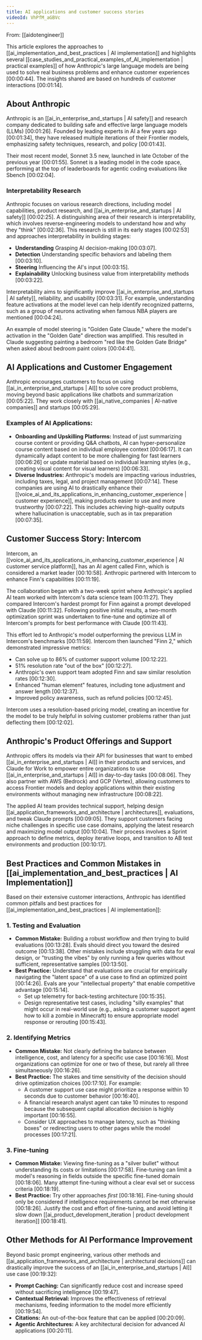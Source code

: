 ```yaml
---
title: AI applications and customer success stories
videoId: VhPfM_aGBVc
---
```


From: [[aidotengineer]] <br/> 

This article explores the approaches to [[ai_implementation_and_best_practices | AI implementation]] and highlights several [[case_studies_and_practical_examples_of_AI_implementation | practical examples]] of how Anthropic's large language models are being used to solve real business problems and enhance customer experiences <a class="yt-timestamp" data-t="00:00:44">[00:00:44]</a>. The insights shared are based on hundreds of customer interactions <a class="yt-timestamp" data-t="00:01:14">[00:01:14]</a>.

## About Anthropic
Anthropic is an [[ai_in_enterprise_and_startups | AI safety]] and research company dedicated to building safe and effective large language models (LLMs) <a class="yt-timestamp" data-t="00:01:26">[00:01:26]</a>. Founded by leading experts in AI a few years ago <a class="yt-timestamp" data-t="00:01:34">[00:01:34]</a>, they have released multiple iterations of their Frontier models, emphasizing safety techniques, research, and policy <a class="yt-timestamp" data-t="00:01:43">[00:01:43]</a>.

Their most recent model, Sonnet 3.5 new, launched in late October of the previous year <a class="yt-timestamp" data-t="00:01:55">[00:01:55]</a>. Sonnet is a leading model in the code space, performing at the top of leaderboards for agentic coding evaluations like Sbench <a class="yt-timestamp" data-t="00:02:04">[00:02:04]</a>.

### Interpretability Research
Anthropic focuses on various research directions, including model capabilities, product research, and [[ai_in_enterprise_and_startups | AI safety]] <a class="yt-timestamp" data-t="00:02:25">[00:02:25]</a>. A distinguishing area of their research is interpretability, which involves reverse-engineering models to understand how and why they "think" <a class="yt-timestamp" data-t="00:02:36">[00:02:36]</a>. This research is still in its early stages <a class="yt-timestamp" data-t="00:02:53">[00:02:53]</a> and approaches interpretability in building stages:
*   **Understanding** Grasping AI decision-making <a class="yt-timestamp" data-t="00:03:07">[00:03:07]</a>.
*   **Detection** Understanding specific behaviors and labeling them <a class="yt-timestamp" data-t="00:03:10">[00:03:10]</a>.
*   **Steering** Influencing the AI's input <a class="yt-timestamp" data-t="00:03:15">[00:03:15]</a>.
*   **Explainability** Unlocking business value from interpretability methods <a class="yt-timestamp" data-t="00:03:22">[00:03:22]</a>.

Interpretability aims to significantly improve [[ai_in_enterprise_and_startups | AI safety]], reliability, and usability <a class="yt-timestamp" data-t="00:03:31">[00:03:31]</a>. For example, understanding feature activations at the model level can help identify recognized patterns, such as a group of neurons activating when famous NBA players are mentioned <a class="yt-timestamp" data-t="00:04:24">[00:04:24]</a>.

An example of model steering is "Golden Gate Claude," where the model's activation in the "Golden Gate" direction was amplified. This resulted in Claude suggesting painting a bedroom "red like the Golden Gate Bridge" when asked about bedroom paint colors <a class="yt-timestamp" data-t="00:04:41">[00:04:41]</a>.

## AI Applications and Customer Engagement
Anthropic encourages customers to focus on using [[ai_in_enterprise_and_startups | AI]] to solve core product problems, moving beyond basic applications like chatbots and summarization <a class="yt-timestamp" data-t="00:05:22">[00:05:22]</a>. They work closely with [[ai_native_companies | AI-native companies]] and startups <a class="yt-timestamp" data-t="00:05:29">[00:05:29]</a>.

### Examples of AI Applications:
*   **Onboarding and Upskilling Platforms:** Instead of just summarizing course content or providing Q&A chatbots, AI can hyper-personalize course content based on individual employee context <a class="yt-timestamp" data-t="00:06:17">[00:06:17]</a>. It can dynamically adapt content to be more challenging for fast learners <a class="yt-timestamp" data-t="00:06:26">[00:06:26]</a> or update material based on individual learning styles (e.g., creating visual content for visual learners) <a class="yt-timestamp" data-t="00:06:33">[00:06:33]</a>.
*   **Diverse Industries:** Anthropic's models are impacting various industries, including taxes, legal, and project management <a class="yt-timestamp" data-t="00:07:14">[00:07:14]</a>. These companies are using AI to drastically enhance their [[voice_ai_and_its_applications_in_enhancing_customer_experience | customer experience]], making products easier to use and more trustworthy <a class="yt-timestamp" data-t="00:07:22">[00:07:22]</a>. This includes achieving high-quality outputs where hallucination is unacceptable, such as in tax preparation <a class="yt-timestamp" data-t="00:07:35">[00:07:35]</a>.

## Customer Success Story: Intercom
Intercom, an [[voice_ai_and_its_applications_in_enhancing_customer_experience | AI customer service platform]], has an AI agent called Finn, which is considered a market leader <a class="yt-timestamp" data-t="00:10:58">[00:10:58]</a>. Anthropic partnered with Intercom to enhance Finn's capabilities <a class="yt-timestamp" data-t="00:11:19">[00:11:19]</a>.

The collaboration began with a two-week sprint where Anthropic's applied AI team worked with Intercom's data science team <a class="yt-timestamp" data-t="00:11:27">[00:11:27]</a>. They compared Intercom's hardest prompt for Finn against a prompt developed with Claude <a class="yt-timestamp" data-t="00:11:32">[00:11:32]</a>. Following positive initial results, a two-month optimization sprint was undertaken to fine-tune and optimize all of Intercom's prompts for best performance with Claude <a class="yt-timestamp" data-t="00:11:43">[00:11:43]</a>.

This effort led to Anthropic's model outperforming the previous LLM in Intercom's benchmarks <a class="yt-timestamp" data-t="00:11:59">[00:11:59]</a>. Intercom then launched "Finn 2," which demonstrated impressive metrics:
*   Can solve up to 86% of customer support volume <a class="yt-timestamp" data-t="00:12:22">[00:12:22]</a>.
*   51% resolution rate "out of the box" <a class="yt-timestamp" data-t="00:12:27">[00:12:27]</a>.
*   Anthropic's own support team adopted Finn and saw similar resolution rates <a class="yt-timestamp" data-t="00:12:30">[00:12:30]</a>.
*   Enhanced "human element" features, including tone adjustment and answer length <a class="yt-timestamp" data-t="00:12:37">[00:12:37]</a>.
*   Improved policy awareness, such as refund policies <a class="yt-timestamp" data-t="00:12:45">[00:12:45]</a>.

Intercom uses a resolution-based pricing model, creating an incentive for the model to be truly helpful in solving customer problems rather than just deflecting them <a class="yt-timestamp" data-t="00:12:02">[00:12:02]</a>.

## Anthropic's Product Offerings and Support
Anthropic offers its models via their API for businesses that want to embed [[ai_in_enterprise_and_startups | AI]] in their products and services, and Claude for Work to empower entire organizations to use [[ai_in_enterprise_and_startups | AI]] in day-to-day tasks <a class="yt-timestamp" data-t="00:08:06">[00:08:06]</a>. They also partner with AWS (Bedrock) and GCP (Vertex), allowing customers to access Frontier models and deploy applications within their existing environments without managing new infrastructure <a class="yt-timestamp" data-t="00:08:22">[00:08:22]</a>.

The applied AI team provides technical support, helping design [[ai_application_frameworks_and_architecture | architectures]], evaluations, and tweak Claude prompts <a class="yt-timestamp" data-t="00:09:05">[00:09:05]</a>. They support customers facing niche challenges in specific use case domains, applying the latest research and maximizing model output <a class="yt-timestamp" data-t="00:10:04">[00:10:04]</a>. Their process involves a Sprint approach to define metrics, deploy iterative loops, and transition to AB test environments and production <a class="yt-timestamp" data-t="00:10:17">[00:10:17]</a>.

## Best Practices and Common Mistakes in [[ai_implementation_and_best_practices | AI Implementation]]
Based on their extensive customer interactions, Anthropic has identified common pitfalls and best practices for [[ai_implementation_and_best_practices | AI implementation]]:

### 1. Testing and Evaluation
*   **Common Mistake:** Building a robust workflow and *then* trying to build evaluations <a class="yt-timestamp" data-t="00:13:28">[00:13:28]</a>. Evals should direct you toward the desired outcome <a class="yt-timestamp" data-t="00:13:38">[00:13:38]</a>. Other mistakes include struggling with data for eval design, or "trusting the vibes" by only running a few queries without sufficient, representative samples <a class="yt-timestamp" data-t="00:13:50">[00:13:50]</a>.
*   **Best Practice:** Understand that evaluations are crucial for empirically navigating the "latent space" of a use case to find an optimized point <a class="yt-timestamp" data-t="00:14:26">[00:14:26]</a>. Evals are your "intellectual property" that enable competitive advantage <a class="yt-timestamp" data-t="00:15:14">[00:15:14]</a>.
    *   Set up telemetry for back-testing architecture <a class="yt-timestamp" data-t="00:15:35">[00:15:35]</a>.
    *   Design representative test cases, including "silly examples" that might occur in real-world use (e.g., asking a customer support agent how to kill a zombie in Minecraft) to ensure appropriate model response or rerouting <a class="yt-timestamp" data-t="00:15:43">[00:15:43]</a>.

### 2. Identifying Metrics
*   **Common Mistake:** Not clearly defining the balance between intelligence, cost, and latency for a specific use case <a class="yt-timestamp" data-t="00:16:16">[00:16:16]</a>. Most organizations can optimize for one or two of these, but rarely all three simultaneously <a class="yt-timestamp" data-t="00:16:26">[00:16:26]</a>.
*   **Best Practice:** The stakes and time sensitivity of the decision should drive optimization choices <a class="yt-timestamp" data-t="00:17:10">[00:17:10]</a>. For example:
    *   A customer support use case might prioritize a response within 10 seconds due to customer behavior <a class="yt-timestamp" data-t="00:16:40">[00:16:40]</a>.
    *   A financial research analyst agent can take 10 minutes to respond because the subsequent capital allocation decision is highly important <a class="yt-timestamp" data-t="00:16:55">[00:16:55]</a>.
    *   Consider UX approaches to manage latency, such as "thinking boxes" or redirecting users to other pages while the model processes <a class="yt-timestamp" data-t="00:17:21">[00:17:21]</a>.

### 3. Fine-tuning
*   **Common Mistake:** Viewing fine-tuning as a "silver bullet" without understanding its costs or limitations <a class="yt-timestamp" data-t="00:17:58">[00:17:58]</a>. Fine-tuning can limit a model's reasoning in fields outside the specific fine-tuned domain <a class="yt-timestamp" data-t="00:18:06">[00:18:06]</a>. Many attempt fine-tuning without a clear eval set or success criteria <a class="yt-timestamp" data-t="00:18:19">[00:18:19]</a>.
*   **Best Practice:** Try other approaches *first* <a class="yt-timestamp" data-t="00:18:16">[00:18:16]</a>. Fine-tuning should only be considered if intelligence requirements cannot be met otherwise <a class="yt-timestamp" data-t="00:18:26">[00:18:26]</a>. Justify the cost and effort of fine-tuning, and avoid letting it slow down [[ai_product_development_iteration | product development iteration]] <a class="yt-timestamp" data-t="00:18:41">[00:18:41]</a>.

## Other Methods for AI Performance Improvement
Beyond basic prompt engineering, various other methods and [[ai_application_frameworks_and_architecture | architectural decisions]] can drastically improve the success of an [[ai_in_enterprise_and_startups | AI]] use case <a class="yt-timestamp" data-t="00:19:32">[00:19:32]</a>:
*   **Prompt Caching:** Can significantly reduce cost and increase speed without sacrificing intelligence <a class="yt-timestamp" data-t="00:19:47">[00:19:47]</a>.
*   **Contextual Retrieval:** Improves the effectiveness of retrieval mechanisms, feeding information to the model more efficiently <a class="yt-timestamp" data-t="00:19:54">[00:19:54]</a>.
*   **Citations:** An out-of-the-box feature that can be applied <a class="yt-timestamp" data-t="00:20:09">[00:20:09]</a>.
*   **Agentic Architectures:** A key architectural decision for advanced AI applications <a class="yt-timestamp" data-t="00:20:11">[00:20:11]</a>.